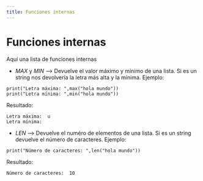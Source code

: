 ```yaml
---
title: Funciones internas
---
```


# Funciones internas

Aquí una lista de funciones internas

* *MAX* y *MIN* --> Devuelve el valor máximo y mínimo de una lista. Si es un string nos devolvería la letra más alta y la mínima. Ejemplo:
```tpl
print("Letra máxima: ",max("hola mundo"))
print("Letra mínima: ",min("hola mundo"))
```
Resultado:
```
Letra máxima:  u
Letra mínima:   
```
* *LEN* --> Devuelve el numéro de elementos de una lista. Si es un string devuelve el número de caracteres. Ejemplo:
```tpl
print("Número de caracteres: ",len("hola mundo"))
```
Resultado:
```
Número de caracteres:  10
```
